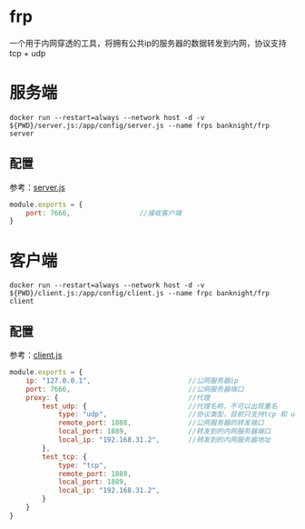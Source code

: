 # frp
一个用于内网穿透的工具，将拥有公共ip的服务器的数据转发到内网，协议支持tcp + udp

# 服务端
```
docker run --restart=always --network host -d -v ${PWD}/server.js:/app/config/server.js --name frps banknight/frp server
```
## 配置
参考：[server.js](https://github.com/BanKnight/frp/blob/master/config/server.js)
```js
module.exports = {
    port: 7666,                 //接收客户端
}
```
# 客户端
```
docker run --restart=always --network host -d -v ${PWD}/client.js:/app/config/client.js --name frpc banknight/frp client
```
## 配置
参考：[client.js](https://github.com/BanKnight/frp/blob/master/config/client.js)
```js
module.exports = {
    ip: "127.0.0.1",                        //公网服务器ip
    port: 7666,                             //公网服务器端口
    proxy: {                                //代理
        test_udp: {                         //代理名称，不可以出现重名
            type: "udp",                    //协议类型，目前只支持tcp 和 udp
            remote_port: 1888,              //公网服务器的转发端口
            local_port: 1889,               //转发到的内网服务器端口
            local_ip: "192.168.31.2",       //转发到的内网服务器地址
        },
        test_tcp: {
            type: "tcp",
            remote_port: 1888,
            local_port: 1889,
            local_ip: "192.168.31.2",
        }
    }
}
```

